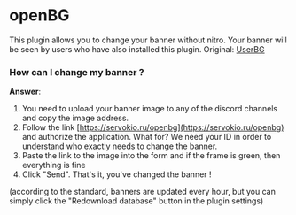 # openBG

This plugin allows you to change your banner without nitro. Your banner will be seen by users who have also installed this plugin. Original: [UserBG](https://github.com/Discord-Custom-Covers/usrbg)

### How can I change my banner ?
**Answer**: 
1. You need to upload your banner image to any of the discord channels and copy the image address.
2. Follow the link [https://servokio.ru/openbg](https://servokio.ru/openbg) and authorize the application. What for? We need your ID in order to understand who exactly needs to change the banner.
3. Paste the link to the image into the form and if the frame is green, then everything is fine
4. Click "Send". That's it, you've changed the banner !

(according to the standard, banners are updated every hour, but you can simply click the "Redownload database" button in the plugin settings)